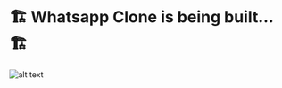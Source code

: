 # 🏗️ Whatsapp Clone is being built... 🏗️

![alt text](https://img.icons8.com/plasticine/2x/whatsapp.png)
